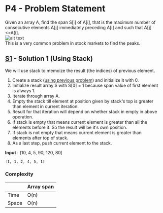 # P4 - Problem Statement
Given an array A, find the span S[i] of A[i], that is the maximum number of consecutive elements A[j] immediately preceding A[i] and such that A[j]<=A[i].\
![alt text](https://media.geeksforgeeks.org/wp-content/uploads/Stock_span.png)\
This is a very common problem in stock markets to find the peaks.

## [S1](https://github.com/Lakshitnagar/DS-ALGO/blob/master/ds/stack/p4/S1.java) - Solution 1 (Using Stack)
We will use stack to memoize the result (the indices) of previous element.
1. Create a stack ([using previous problem](https://github.com/Lakshitnagar/DS-ALGO/blob/master/ds/stack/stack.java)) and initialize it with 0.
2. Initialize result array S with S[0] = 1 because span value of first element is always 1.
3. Iterate through array A.
4. Empty the stack till element at position given by stack's top is greater than element in current iteration.
5. Result for that iteration will depend on whether stack in empty in above operation.
6. If stack is empty that means current element is greater than all the elements before it. So the result will be it's own position.
7. If stack is not empty that means current element is greater than elements after top of stack.
8. As a last step, push current element to the stack.

<b>Input</b> :  [10, 4, 5, 90, 120, 80]
``` 
[1, 1, 2, 4, 5, 1]
```

### Complexity

|               | Array span      |
| ------------- | --------------- |
| Time          | O(n)            |
| Space         | O(n)            |
